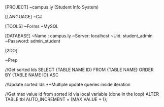 [PROJECT]
~campus.ly (Student Info System)

[LANGUAGE]
~C#

[TOOLS]
~Forms
~MySQL

[DATABASE]
~Name : campus.ly
~Server: localhost
~Uid: student_admin
~Password: admin_student

[2DO]

~Prep

//Get sorted Ids
SELECT {TABLE NAME ID} FROM {TABLE NAME} ORDER BY {TABLE NAME ID} ASC 

//Update sorted Ids
**Multiple update queries inside iteration 

//Get max value id from sorted id via local variable (done in the loop)
ALTER TABLE tbl AUTO_INCREMENT = {MAX VALUE + 1};
